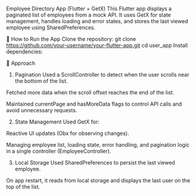 Employee Directory App (Flutter + GetX)
This Flutter app displays a paginated list of employees from a mock API. It uses GetX for state management, handles loading and error states, and stores the last viewed employee using SharedPreferences.

🚀 How to Run the App
Clone the repository:
git clone https://github.com/your-username/your-flutter-app.git
cd user_app
Install dependencies:

🧠 Approach
1. Pagination
   Used a ScrollController to detect when the user scrolls near the bottom of the list.

Fetched more data when the scroll offset reaches the end of the list.

Maintained currentPage and hasMoreData flags to control API calls and avoid unnecessary requests.

2. State Management
   Used GetX for:

Reactive UI updates (Obx for observing changes).

Managing employee list, loading state, error handling, and pagination logic in a single controller (EmployeeController).

3. Local Storage
   Used SharedPreferences to persist the last viewed employee.

On app restart, it reads from local storage and displays the last user on the top of the list.